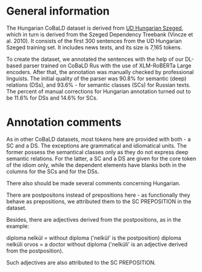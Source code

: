 # General information

The Hungarian CoBaLD dataset is derived from [UD Hungarian Szeged](https://github.com/UniversalDependencies/UD_Hungarian-Szeged), which in turn is derived from the Szeged Dependency Treebank (Vincze et al. 2010). It consists of the first 300 sentences from the UD Hungarian Szeged training set. It includes news texts, and its size is 7,165 tokens.

To create the dataset, we annotated the sentences with the help of our DL-based parser trained on CoBaLD Rus with the use of XLM-RoBERTa Large encoders. After that, the annotation was manually checked by professional linguists. The initial quality of the parser was 90.8% for semantic (deep) relations (DSs), and 93.6% - for semantic classes (SCs) for Russian texts. The percent of manual corrections for Hungarian annotation turned out to be 11.6% for DSs and 14.6% for SCs. 

# Annotation comments

As in other CoBaLD datasets, most tokens here are provided with both - a SC and a DS. The exceptions are grammatical and idiomatical units. The former possess the semantical classes only as they do not express deep semantic relations. For the latter, a SC and a DS are given for the core token of the idiom only, while the dependent elements have blanks both in the columns for the SCs and for the DSs.

There also should be made several comments concerning Hungarian.

There are postpositons instead of prepositions here - as functionally they behave as prepositions, we attributed them to the SC PREPOSITION in the dataset.

Besides, there are adjectives derived from the postpositions, as in the example:

diploma nelkül  = without diploma ('nelkül' is the postposition)
diploma nelküli orvos  =  a doctor without diploma ('nelküli' is an adjective derived from the postposition).
   
Such adjectives are also attributed to the SC PREPOSITION.
